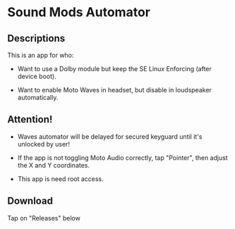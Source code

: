 # Sound Mods Automator

## Descriptions
This is an app for who:

- Want to use a Dolby module but keep the SE Linux Enforcing (after device boot).

- Want to enable Moto Waves in headset, but disable in loudspeaker automatically.

## Attention!
- Waves automator will be delayed for secured keyguard until it's unlocked by user!

- If the app is not toggling Moto Audio correctly, tap "Pointer", then adjust the X and Y coordinates.

- This app is need root access.

## Download
Tap on "Releases" below
